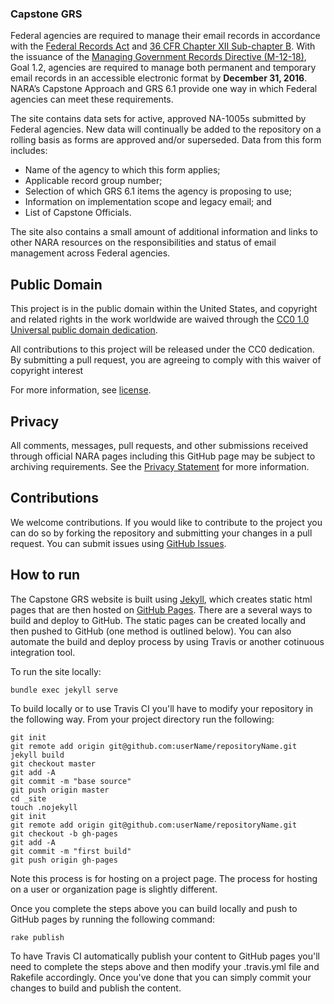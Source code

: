 ### Capstone GRS

Federal agencies are required to manage their email records in accordance with the [Federal Records Act](http://www.archives.gov/about/laws/fed-agencies.html) and [36 CFR Chapter XII Sub-chapter B](http://www.archives.gov/global-pages/exit.html?link=http://www.ecfr.gov/cgi-bin/text-idx?SID=a09457164851e8c5d055cbe8bcc26369&node=36:3.0.10.2.10&rgn=div5).  With the issuance of the [Managing Government Records Directive (M-12-18)](http://www.archives.gov/global-pages/exit.html?link=http://www.whitehouse.gov/sites/default/files/omb/memoranda/2012/m-12-18.pdf), Goal 1.2, agencies are required to manage both permanent and temporary email records in an accessible electronic format by **December 31, 2016**. NARA’s Capstone Approach and GRS 6.1 provide one way in which Federal agencies can meet these requirements.

The site contains data sets for active, approved NA-1005s submitted by Federal agencies. New data will continually be added to the repository on a rolling basis as forms are approved and/or superseded. Data from this form includes: 

* Name of the agency to which this form applies; 
* Applicable record group number; 
* Selection of which GRS 6.1 items the agency is proposing to use;
* Information on implementation scope and legacy email; and
* List of Capstone Officials.

The site also contains a small amount of additional information and links to other NARA resources on the responsibilities and status of email management across Federal agencies.

## Public Domain

This project is in the public domain within the United States, and
copyright and related rights in the work worldwide are waived through
the [CC0 1.0 Universal public domain dedication](https://creativecommons.org/publicdomain/zero/1.0/).

All contributions to this project will be released under the CC0 dedication. By submitting a pull request, you are agreeing to comply with this waiver of copyright interest

For more information, see [license](https://github.com/usnationalarchives/capstone-grs/blob/master/LICENSE.md).

## Privacy

All comments, messages, pull requests, and other submissions received through official NARA pages including this GitHub page may be subject to archiving requirements. See the [Privacy Statement](http://www.archives.gov/global-pages/privacy.html) for more information.

## Contributions

We welcome contributions. If you would like to contribute to the project you can do so by forking the repository and submitting your changes in a pull request. You can submit issues using [GitHub Issues](https://github.com/usnationalarchives/capstone-grs/issues).

## How to run

The Capstone GRS website is built using [Jekyll](http://jekyllrb.com/docs/home/), which creates static html pages that are then hosted on [GitHub Pages](https://pages.github.com/). There are a several ways to build and deploy to GitHub. The static pages can be created locally and then pushed to GitHub (one method is outlined below). You can also automate the build and deploy process by using Travis or another cotinuous integration tool. 

To run the site locally:

    bundle exec jekyll serve

To build locally or to use Travis CI you'll have to modify your repository in the following way. From your project directory run the following:

    git init
    git remote add origin git@github.com:userName/repositoryName.git
    jekyll build
    git checkout master
    git add -A
    git commit -m "base source"
    git push origin master
    cd _site
    touch .nojekyll
    git init
    git remote add origin git@github.com:userName/repositoryName.git
    git checkout -b gh-pages
    git add -A
    git commit -m "first build"
    git push origin gh-pages

Note this process is for hosting on a project page. The process for hosting on a user or organization page is slightly different. 

Once you complete the steps above you can build locally and push to GitHub pages by running the following command:

    rake publish

To have Travis CI automatically publish your content to GitHub pages you'll need to complete the steps above and then modify your .travis.yml file and Rakefile accordingly. Once you've done that you can simply commit your changes to build and publish the content. 